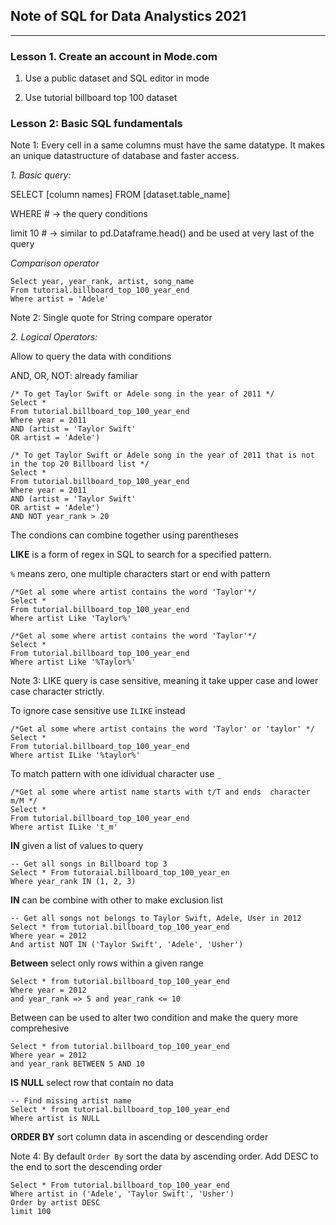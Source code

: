 ## Note of SQL for Data Analystics 2021
---

### Lesson 1. Create an account in Mode.com

1. Use a public dataset and SQL editor in mode

2. Use tutorial billboard top 100 dataset

### Lesson 2: Basic SQL fundamentals

Note 1: Every cell in a same columns must have the same datatype. It makes an unique datastructure of database and faster access.

*1. Basic query:* 

SELECT [column names] 
FROM [dataset.table_name]

WHERE  # -> the query conditions

limit 10 # -> similar to pd.Dataframe.head() and be used at very last of the query

*Comparison operator*

```
Select year, year_rank, artist, song_name
From tutorial.billboard_top_100_year_end
Where artist = 'Adele'
```

 
Note 2: Single quote for String compare operator

*2. Logical Operators:* 

Allow to query the data with conditions

AND, OR, NOT: already familiar  

    
```
/* To get Taylor Swift or Adele song in the year of 2011 */
Select *
From tutorial.billboard_top_100_year_end
Where year = 2011
AND (artist = 'Taylor Swift' 
OR artist = 'Adele')
```

    
```
/* To get Taylor Swift or Adele song in the year of 2011 that is not in the top 20 Billboard list */
Select *
From tutorial.billboard_top_100_year_end
Where year = 2011
AND (artist = 'Taylor Swift' 
OR artist = 'Adele')
AND NOT year_rank > 20
```

The condions can combine together using parentheses

**LIKE** is a form of regex in SQL to search for a specified pattern. 

`%` means zero, one multiple characters start or end with pattern

```
/*Get al some where artist contains the word 'Taylor'*/
Select *
From tutorial.billboard_top_100_year_end
Where artist Like 'Taylor%'
```


```
/*Get al some where artist contains the word 'Taylor'*/
Select *
From tutorial.billboard_top_100_year_end
Where artist Like '%Taylor%'
```

Note 3: LIKE query is case sensitive, meaning it take upper case and lower case character strictly. 

To ignore case sensitive use `ILIKE` instead

```
/*Get al some where artist contains the word 'Taylor' or 'taylor' */
Select *
From tutorial.billboard_top_100_year_end
Where artist ILike '%taylor%'
```

To match pattern with one idividual character use `_`

```
/*Get al some where artist name starts with t/T and ends  character m/M */
Select *
From tutorial.billboard_top_100_year_end
Where artist ILike 't_m'
```

**IN** given a list of values to query

```
-- Get all songs in Billboard top 3
Select * From tutoraial.billboard_top_100_year_en
Where year_rank IN (1, 2, 3)
```

**IN** can be combine with other to make exclusion list

```
-- Get all songs not belongs to Taylor Swift, Adele, User in 2012
Select * from tutorial.billboard_top_100_year_end
Where year = 2012
And artist NOT IN ('Taylor Swift', 'Adele', 'Usher')
```

**Between** select only rows within a given range

```
Select * from tutorial.billboard_top_100_year_end
Where year = 2012
and year_rank => 5 and year_rank <= 10
```

Between can be used to alter two condition and make the query more comprehesive

```
Select * from tutorial.billboard_top_100_year_end
Where year = 2012
and year_rank BETWEEN 5 AND 10
```

**IS NULL** select row that contain no data  


```
-- Find missing artist name
Select * from tutorial.billboard_top_100_year_end
Where artist is NULL
```

**ORDER BY** sort column data in ascending or descending order

Note 4: By default `Order By` sort the data by ascending order. Add DESC to the end to sort the descending order


```
Select * From tutorial.billboard_top_100_year_end
Where artist in ('Adele', 'Taylor Swift', 'Usher')
Order by artist DESC
limit 100
```

